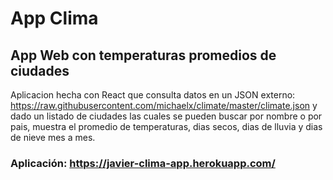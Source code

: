 # App Clima

## App Web con temperaturas promedios de ciudades

Aplicacion hecha con React que consulta datos en un JSON externo: https://raw.githubusercontent.com/michaelx/climate/master/climate.json
y dado un listado de ciudades las cuales se pueden buscar por nombre o por pais, muestra el promedio de temperaturas, dias secos, dias de lluvia y dias de nieve mes a mes.



### Aplicación: https://javier-clima-app.herokuapp.com/

